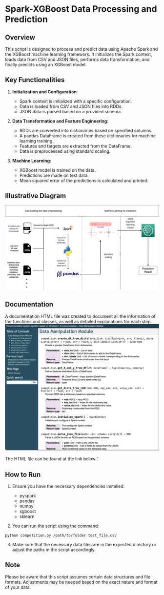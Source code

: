 # Spark-XGBoost Data Processing and Prediction

## Overview

This script is designed to process and predict data using Apache Spark and the XGBoost machine learning framework. It initializes the Spark context, loads data from CSV and JSON files, performs data transformation, and finally predicts using an XGBoost model.

## Key Functionalities

1. **Initialization and Configuration**:

   - Spark context is initialized with a specific configuration.
   - Data is loaded from CSV and JSON files into RDDs.
   - JSON data is parsed based on a provided schema.

2. **Data Transformation and Feature Engineering**:

   - RDDs are converted into dictionaries based on specified columns.
   - A pandas DataFrame is created from these dictionaries for machine learning training.
   - Features and targets are extracted from the DataFrame.
   - Data is preprocessed using standard scaling.

3. **Machine Learning**:
   - XGBoost model is trained on the data.
   - Predictions are made on test data.
   - Mean squared error of the predictions is calculated and printed.

## Illustrative Diagram
![Alternative Text](https://github.com/rantao-usc/spark-hw/blob/master/HW7%20Competition/demochart.drawio.png)

## Documentation
A documentation HTML file was created to document all the information of the functions and classes, as well as detailed explanations for each step.
![Alternative Text](https://github.com/rantao-usc/spark-hw/blob/45bd0f2797d26e02978ad3aba24f87e95f867992/HW7%20Competition/documentation.jpg)

The HTML file can be found at the link below：


## How to Run

1. Ensure you have the necessary dependencies installed:

   - pyspark
   - pandas
   - numpy
   - xgboost
   - sklearn

2. You can run the script using the command:

```
python competition.py /path/to/folder test_file.csv
```

3. Make sure that the necessary data files are in the expected directory or adjust the paths in the script accordingly.

## Note

Please be aware that this script assumes certain data structures and file formats. Adjustments may be needed based on the exact nature and format of your data.

